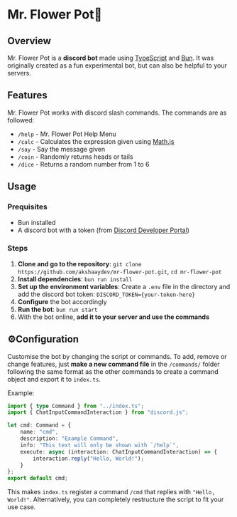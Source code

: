 # Mr. Flower Pot🌸

## Overview
Mr. Flower Pot is a **discord bot** made using [TypeScript](https://www.typescriptlang.org) and [Bun](https://bun.sh).
It was originally created as a fun experimental bot, but can also be helpful to your servers.

## Features
Mr. Flower Pot works with discord slash commands.
The commands are as followed:
- `/help` - Mr. Flower Pot Help Menu
- `/calc` - Calculates the expression given using [Math.js](https://mathjs.org)
- `/say` - Say the message given
- `/coin` - Randomly returns heads or tails
- `/dice` - Returns a random number from 1 to 6

## Usage
### Prequisites
- Bun installed
- A discord bot with a token (from [Discord Developer Portal](https://discord.com/developers/docs/intro))

### Steps
1. **Clone and go to the repository**: `git clone https://github.com/akshaaydev/mr-flower-pot.git`, `cd mr-flower-pot`
2. **Install dependencies**: `bun run install`
3. **Set up the environment variables**: Create a `.env` file in the directory and add the discord bot token: `DISCORD_TOKEN={your-token-here}`
4. **Configure** the bot accordingly
5. **Run the bot**: `bun run start`
6. With the bot online, **add it to your server and use the commands**

## ⚙️Configuration
Customise the bot by changing the script or commands.
To add, remove or change features, just **make a new command file** in the `/commands/` folder following the same format as the other commands to create a command object and export it to `index.ts`.

Example:

```ts
import { type Command } from "../index.ts";
import { ChatInputCommandInteraction } from "discord.js";

let cmd: Command = {
	name: "cmd",
	description: "Example Command",
	info: "This text will only be shown with `/help`",
	execute: async (interaction: ChatInputCommandInteraction) => {
		interaction.reply("Hello, World!");
	}
};
export default cmd;

```

This makes `index.ts` register a command `/cmd` that replies with `"Hello, World!"`.
Alternatively, you can completely restructure the script to fit your use case.

